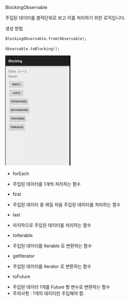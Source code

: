 BlockingObservable

주입된 데이터를 블럭단위로 보고 이를 처리하기 위한 로직입니다.

생성 방법

```
BlockingObservable.from(Observable);

Observable.toBlocking();
```

![image](images/blocking.gif)

* forEach
 - 주입된 데이터를 1개씩 처리하는 함수

* first
 - 주입된 데이터 중 제일 처음 주입된 데이터를 처리하는 함수 

* last
 - 마지막으로 주입된 데이터를 처리하는 함수

* toIterable
 - 주입된 데이터를 Iterable 로 변환하는 함수

* getIterator
 - 주입된 데이터를 Iterator 로 변환하는 함수

* toFuture
 - 주입된 데이터 1개를 Future 형 변수로 변환하는 함수
 - 주의사항 : 1개의 데이터만 주입해야 함.